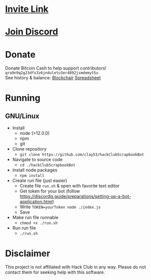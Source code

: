 # [Invite Link](https://discord.com/oauth2/authorize?client_id=729782836009238649&scope=bot&permissions=321600)

# [Join Discord](https://discord.gg/725n4xZ)

# Donate
Donate Bitcoin Cash to help support contributors!  
`qra9n9q2g23dfs3z6jnduletu3er4892jsmdemyt5u`  
See history & balance: [Blockchair](https://blockchair.com/bitcoin-cash/address/qrczukq9sv9f6mkxht2wtsrhtj306yxw7c3hv02muh) [Spreadsheet](https://docs.google.com/spreadsheets/d/1DnCsiohHCQUcLR_MnX7qnwg8FxKzNgABxeRL3cawPPQ/edit?usp=sharing)

# Running

## GNU/Linux
* Install
    * node (>12.0.0)
    * npm
    * git
* Clone repository
    * `git clone https://github.com/clay53/hackClubScrapbookBot`
* Navigate to source code
    * `cd ./hackClubScrapbookBot`
* Install node packages
    * `npm install`
* Create run file (just easier)
    * Create file `run.sh` & open with favorite text editor
    * Get token for your bot (follow https://discordjs.guide/preparations/setting-up-a-bot-application.html)
    * Write `TOKEN=yourToken node ./index.js`
    * Save
* Make run file runnable
    * `chmod +x ./run.sh`
* Run run file
    * `./run.sh`

# Disclaimer
This project is not affiliated with Hack Club in any way. Please do not contact them for seeking help with this software.